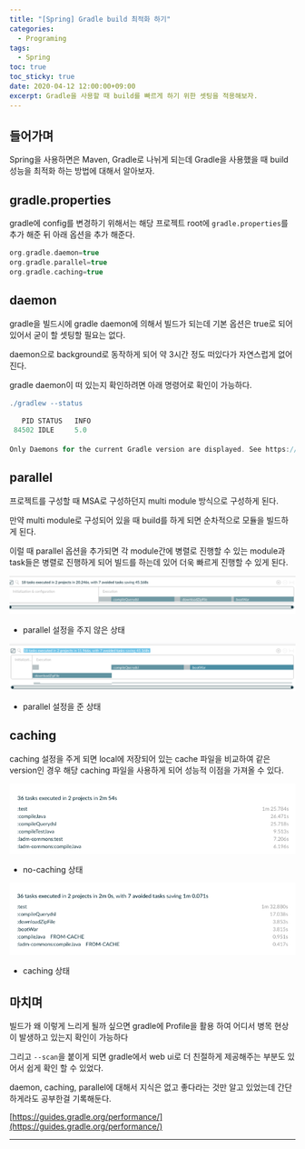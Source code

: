 ```yaml
---
title: "[Spring] Gradle build 최적화 하기" 
categories:
  - Programing
tags:
  - Spring
toc: true
toc_sticky: true
date: 2020-04-12 12:00:00+09:00 
excerpt: Gradle을 사용할 때 build를 빠르게 하기 위한 셋팅을 적용해보자.
---
```


## 들어가며
Spring을 사용하면은 Maven, Gradle로 나뉘게 되는데 Gradle을 사용했을 때 
build 성능을 최적화 하는 방법에 대해서 알아보자.

## gradle.properties
gradle에 config를 변경하기 위해서는 해당 프로젝트 root에 `gradle.properties`를 추가 해준 뒤
아래 옵션을 추가 해준다.

```groovy
org.gradle.daemon=true
org.gradle.parallel=true
org.gradle.caching=true
```

## daemon
gradle을 빌드시에 gradle daemon에 의해서 빌드가 되는데 기본 옵션은 true로 되어 있어서 굳이 할 셋팅할 필요는 없다.

daemon으로 background로 동작하게 되어 약 3시간 정도 떠있다가 자연스럽게 없어진다.

gradle daemon이 떠 있는지 확인하려면 아래 명령어로 확인이 가능하다.
 
```groovy
./gradlew --status 
```


```groovy
   PID STATUS   INFO
 84502 IDLE     5.0

Only Daemons for the current Gradle version are displayed. See https://docs.gradle.org/5.0/userguide/gradle_daemon.html#sec:status
```

## parallel
프로젝트를 구성할 때 MSA로 구성하던지 multi module 방식으로 구성하게 된다.

만약 multi module로 구성되어 있을 때 build를 하게 되면 순차적으로 모듈을 빌드하게 된다.

이럴 때 parallel 옵션을 추가되면 각 module간에 병렬로 진행할 수 있는 module과 task들은
병렬로 진행하게 되어 빌드를 하는데 있어 더욱 빠르게 진행할 수 있게 된다.


![sequence](/assets/images/spring/gradle-build-sequence.png)
- parallel 설정을 주지 않은 상태

![parallel](/assets/images/spring/gradle-build-parallel.png)
- parallel 설정을 준 상태

## caching

caching 설정을 주게 되면 local에 저장되어 있는 cache 파일을 비교하여 같은 version인 경우
해당 caching 파일을 사용하게 되어 성능적 이점을 가져올 수 있다.

![no-caching](/assets/images/spring/gradle-build-no-cahing.png)
- no-caching 상태

![caching](/assets/images/spring/gradle-build-caching.png)
- caching 상태

## 마치며
빌드가 왜 이렇게 느리게 될까 싶으면 gradle에 Profile을 활용 하여
 어디서 병목 현상이 발생하고 있는지
확인이 가능하다

그리고 `--scan`을 붙이게 되면 gradle에서 web ui로 더 친절하게 제공해주는 부분도 있어서 쉽게 확인 할 수 있었다.

daemon, caching, parallel에 대해서 지식은 없고 좋다라는 것만 알고 있었는데 간단하게라도
공부한걸 기록해둔다.

[https://guides.gradle.org/performance/](https://guides.gradle.org/performance/) 

- - - 
